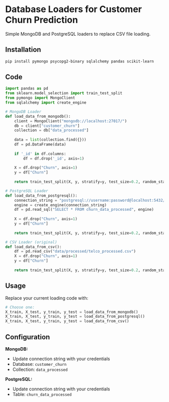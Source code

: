 # Database Loaders for Customer Churn Prediction

Simple MongoDB and PostgreSQL loaders to replace CSV file loading.

## Installation

```bash
pip install pymongo psycopg2-binary sqlalchemy pandas scikit-learn
```

## Code

```python
import pandas as pd
from sklearn.model_selection import train_test_split
from pymongo import MongoClient
from sqlalchemy import create_engine

# MongoDB Loader
def load_data_from_mongodb():
    client = MongoClient("mongodb://localhost:27017/")
    db = client["customer_churn"]
    collection = db["data_processed"]
    
    data = list(collection.find({}))
    df = pd.DataFrame(data)
    
    if '_id' in df.columns:
        df = df.drop('_id', axis=1)
    
    X = df.drop("Churn", axis=1)
    y = df["Churn"]
    
    return train_test_split(X, y, stratify=y, test_size=0.2, random_state=42)

# PostgreSQL Loader
def load_data_from_postgresql():
    connection_string = "postgresql://username:password@localhost:5432/customer_churn"
    engine = create_engine(connection_string)
    df = pd.read_sql("SELECT * FROM churn_data_processed", engine)
    
    X = df.drop("Churn", axis=1)
    y = df["Churn"]
    
    return train_test_split(X, y, stratify=y, test_size=0.2, random_state=42)

# CSV Loader (original)
def load_data_from_csv():
    df = pd.read_csv("data/processed/telco_processed.csv")
    X = df.drop("Churn", axis=1)
    y = df["Churn"]
    
    return train_test_split(X, y, stratify=y, test_size=0.2, random_state=42)
```

## Usage

Replace your current loading code with:

```python
# Choose one:
X_train, X_test, y_train, y_test = load_data_from_mongodb()
X_train, X_test, y_train, y_test = load_data_from_postgresql()
X_train, X_test, y_train, y_test = load_data_from_csv()
```

## Configuration

**MongoDB:**
- Update connection string with your credentials
- Database: `customer_churn`
- Collection: `data_processed`

**PostgreSQL:**
- Update connection string with your credentials
- Table: `churn_data_processed`
